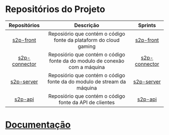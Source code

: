 # Repositórios do Projeto

|                         Repositórios                         |                                 Descrição                                  |                           Sprints                            |
| :----------------------------------------------------------: | :------------------------------------------------------------------------: | :----------------------------------------------------------: |
|     [s2p-front](https://github.com/start2play/s2p-front)     |     Reposiório que contém o código fonte da plataform do cloud gaming      |  [s2p-front](https://github.com/orgs/start2play/projects/3)  |
| [s2p-connector](https://github.com/start2play/s2p-connector) | Reposiório que contém o código fonte da do modulo de conexão com a máquina |  [s2p-connector](https://github.com/orgs/start2play/projects/7)  |
|    [s2p-server](https://github.com/start2play/s2p-server)    |   Reposiório que contém o código fonte da do modulo de stream da máquina   |  [s2p-server](https://github.com/orgs/start2play/projects/6)  |
|   [s2p-api](https://github.com/start2play/s2p-api)   |          Reposiório que contém o código fonte da API de clientes           | [s2p-api](https://github.com/orgs/start2play/projects/5) |

# [Documentação](/Doc_3_Documentacao_do_Projeto_de_Software.pdf)
